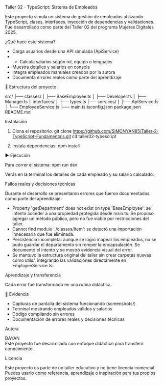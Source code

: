 Taller 02 - TypeScript: Sistema de Empleados

Este proyecto simula un sistema de gestión de empleados utilizando TypeScript, clases, interfaces, inyección de dependencias y validaciones. Fue desarrollado como parte del Taller 02 del programa Mujeres Digitales 2025.

¿Qué hace este sistema?

- Carga usuarios desde una API simulada (ApiService)
- - Calcula salarios según rol, equipo o lenguajes
- Muestra detalles y salarios en consola
- Integra empleados manuales creados por la autora
- Documenta errores reales como parte del aprendizaje

📁 Estructura del proyecto

src/
├── classes/
│   ├── BaseEmployee.ts
│   ├── Developer.ts
│   ├── Manager.ts
│   interfaces/
│   ├── types.ts
├── services/
│   ├── ApiService.ts
│   └── EmployeeService.ts
├── main.ts
tsconfig.json
package.json
README.md

Instalación

1. Clona el repositorio:
   git clone https://github.com/SIMONYAN85/Taller-2-TypeScript-Fundamentals.git
   cd taller02-typescript

2. Instala dependencias:
   npm install

▶️ Ejecución

Para correr el sistema:
   npm run dev

Verás en la terminal los detalles de cada empleado y su salario calculado.


Fallos reales y decisiones técnicas

Durante el desarrollo se presentaron errores que fueron documentados como parte del aprendizaje:

- Property 'getDepartment' does not exist on type 'BaseEmployee': se intentó acceder a una propiedad protegida desde main.ts. Se propuso agregar un método público, pero no fue viable por restricciones del taller.
- Cannot find module './classes/Item': se detectó una importación innecesaria que fue eliminada.
- Persistencia incompleta: aunque se logró mapear los empleados, no se pudo guardar el departamento sin romper la encapsulación. Se documentó el intento y se mostró evidencia visual del error.
- Se mantuvo la estructura original del taller sin crear carpetas nuevas como utils/, integrando las validaciones directamente en EmployeeService.ts.

Aprendizaje y transferencia

Cada error fue transformado en una rutina didáctica. 

📸 Evidencia

- Capturas de pantalla del sistema funcionando (screenshots/)
- Terminal mostrando empleados válidos y salarios
- Código compilando sin errores
- Documentación de errores reales y decisiones técnicas

Autora

DAYAN  
Este proyecto fue desarrollado con enfoque didáctico para transferir conocimiento.


Licencia

Este proyecto es parte de un taller educativo y no tiene licencia comercial. Puedes usarlo como referencia, aprendizaje o inspiración para tus propios proyectos.